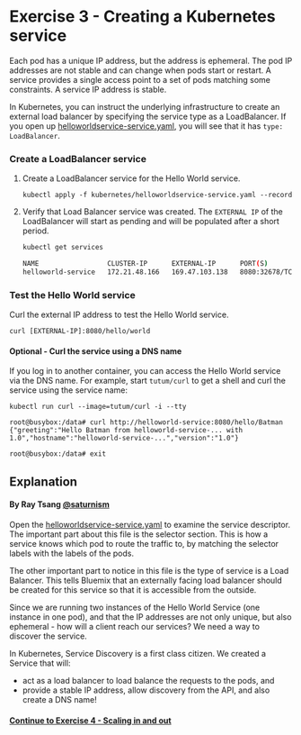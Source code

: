 # Exercise 3 - Creating a Kubernetes service

Each pod has a unique IP address, but the address is ephemeral. The pod IP addresses are not stable and can change when pods start or restart. A service provides a single access point to a set of pods matching some constraints. A service IP address is stable.

In Kubernetes, you can instruct the underlying infrastructure to create an external load balancer by specifying the service type as a LoadBalancer. If you open up [helloworldservice-service.yaml](helloworldservice-service.yaml), you will see that it has `type: LoadBalancer`.

### Create a LoadBalancer service

1. Create a LoadBalancer service for the Hello World service.

    ```
    kubectl apply -f kubernetes/helloworldservice-service.yaml --record
    ```

2. Verify that Load Balancer service was created. The `EXTERNAL IP` of the LoadBalancer will start as pending and will be populated after a short period.

    ```bash
    kubectl get services
    
    NAME                 CLUSTER-IP      EXTERNAL-IP      PORT(S)          AGE
    helloworld-service   172.21.48.166   169.47.103.138   8080:32678/TCP   1m
    ```

### Test the Hello World service

Curl the external IP address to test the Hello World service.

    curl [EXTERNAL-IP]:8080/hello/world


#### Optional - Curl the service using a DNS name

If you log in to another container, you can access the Hello World service via the DNS name. For example, start `tutum/curl` to get a shell and curl the service using the service name:

```
kubectl run curl --image=tutum/curl -i --tty

root@busybox:/data# curl http://helloworld-service:8080/hello/Batman
{"greeting":"Hello Batman from helloworld-service-... with 1.0","hostname":"helloworld-service-...","version":"1.0"}

root@busybox:/data# exit
```

## Explanation
#### By Ray Tsang [@saturnism](https://twitter.com/saturnism)

Open the [helloworldservice-service.yaml](helloworldservice-service.yaml) to examine the service descriptor. The important part about this file is the selector section. This is how a service knows which pod to route the traffic to, by matching the selector labels with the labels of the pods.

The other important part to notice in this file is the type of service is a Load Balancer.  This tells Bluemix that an externally facing load balancer should be created for this service so that it is accessible from the outside.

Since we are running two instances of the Hello World Service (one instance in one pod), and that the IP addresses are not only unique, but also ephemeral - how will a client reach our services? We need a way to discover the service.

In Kubernetes, Service Discovery is a first class citizen. We created a Service that will:
- act as a load balancer to load balance the requests to the pods, and
- provide a stable IP address, allow discovery from the API, and also create a DNS name!

#### [Continue to Exercise 4 - Scaling in and out](../exercise-4/README.md)
